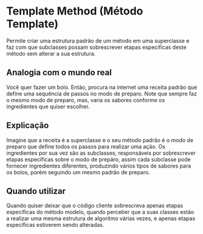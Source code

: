 # Template Method (Método Template)

Permite criar uma estrutura padrão de um método em uma superclasse e faz com que subclasses possam sobrescrever
etapas específicas deste método sem alterar a sua estrutura.

## Analogia com o mundo real 

Você quer fazer um bolo. Então, procura na internet uma receita padrão que define uma sequência de passos
no modo de preparo. Note que sempre faz o mesmo modo de preparo, mas, varia os sabores conforme 
os ingredientes que quiser escolher.

## Explicação

Imagine que a receita é a superclasse e o seu método padrão é o modo de preparo que define todos os passos
para realizar uma ação. Os ingredientes por sua vez são as subclasses, responsáveis por sobrescrever etapas 
específicas sobre o modo de prepáro, assim cada subclasse pode fornecer ingredientes diferentes, produzindo
vários tipos de sabores para os bolos, porém seguindo um mesmo padrão de preparo.

## Quando utilizar 

Quando quiser deixar que o código cliente sobrescreva apenas etapas específicas do método modelo, quando
perceber que a suas classes estão a realizar uma mesma estrutura de algoritmo várias vezes, e apenas etapas
específicas estiverem sendo alteradas.


